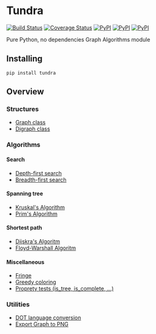 Tundra
======

[![Build Status](https://travis-ci.org/caiopo/tundra.svg?branch=master)](https://travis-ci.org/caiopo/graph) [![Coverage Status](https://coveralls.io/repos/github/caiopo/tundra/badge.svg?branch=master)](https://coveralls.io/github/caiopo/tundra?branch=master) [![PyPI](https://img.shields.io/pypi/v/tundra.svg)](https://pypi.python.org/pypi/tundra) [![PyPI](https://img.shields.io/pypi/pyversions/tundra.svg)](https://pypi.python.org/pypi/tundra) [![PyPI](https://img.shields.io/pypi/l/tundra.svg)](https://pypi.python.org/pypi/tundra)

Pure Python, no dependencies Graph Algorithms module

Installing
----------
`pip install tundra`


Overview
--------

### Structures
- [Graph class](tundra/core/graph.py)
- [Digraph class](tundra/core/digraph.py)

### Algorithms

#### Search
- [Depth-first search](tundra/algorithm/search.py)
- [Breadth-first search](tundra/algorithm/search.py)

#### Spanning tree
- [Kruskal's Algorithm](tundra/algorithm/spanning_tree.py)
- [Prim's Algorithm](tundra/algorithm/spanning_tree.py)

#### Shortest path
- [Dijskra's Algoritm](tundra/algorithm/path.py)
- [Floyd-Warshall Algoritm](tundra/algorithm/path.py)

#### Miscellaneous
- [Fringe](tundra/algorithm/misc.py)
- [Greedy coloring](tundra/algorithm/misc.py)
- [Proprety tests (is\_tree, is\_complete, ...)](tundra/algorithm/tests.py)

### Utilities
- [DOT language conversion](tundra/util.py)
- [Export Graph to PNG](tundra/util.py)
